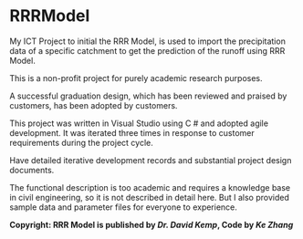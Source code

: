 # RRRModel
My ICT Project to initial the RRR Model, is used to import the precipitation data of a specific catchment to get the prediction of the runoff using RRR Model. 
 
This is a non-profit project for purely academic research purposes. 
 
A successful graduation design, which has been reviewed and praised by customers, has been adopted by customers. 
 
This project was written in Visual Studio using C # and adopted agile development. It was iterated three times in response to customer requirements during the project cycle.
 
Have detailed iterative development records and substantial project design documents.
 
The functional description is too academic and requires a knowledge base in civil engineering, so it is not described in detail here.
But I also provided sample data and parameter files for everyone to experience.
 
**Copyright: RRR Model is published by _Dr. David Kemp_, Code by _Ke Zhang_**
